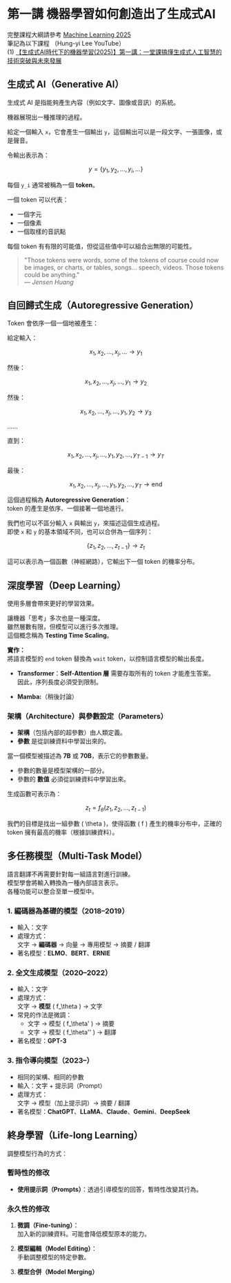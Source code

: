 # 第一講 機器學習如何創造出了生成式AI

完整課程大綱請參考 [Machine Learning 2025](https://course.ntu.edu.tw/courses/113-2/41735)  
筆記為以下課程 （Hung-yi Lee YouTube）  
(1) [【生成式AI時代下的機器學習(2025)】第一講：一堂課搞懂生成式人工智慧的技術突破與未來發展](https://www.youtube.com/watch?v=QLiKmca4kzI&list=PLJV_el3uVTsNZEFAdQsDeOdzAaHTca2Gi)  

## 生成式 AI（Generative AI）

生成式 AI 是指能夠產生內容（例如文字、圖像或音訊）的系統。

機器展現出一種推理的過程。

給定一個輸入 `x`，它會產生一個輸出 `y`，這個輸出可以是一段文字、一張圖像，或是聲音。

令輸出表示為：

$$
y = \{y_1, y_2, \ldots, y_i, \ldots\}
$$

每個 `y_i` 通常被稱為一個 **token**。

一個 token 可以代表：
- 一個字元
- 一個像素
- 一個取樣的音訊點

每個 token 有有限的可能值，但從這些值中可以組合出無限的可能性。

> "Those tokens were words, some of the tokens of course could now be images, or charts, or tables, songs... speech, videos. Those tokens could be anything."  
> — *Jensen Huang*

## 自回歸式生成（Autoregressive Generation）

Token 會依序一個一個地被產生：

給定輸入：

$$
x_1, x_2, \ldots, x_j, \ldots \rightarrow y_1
$$

然後：

$$
x_1, x_2, \ldots, x_j, \ldots, y_1 \rightarrow y_2
$$

然後：

$$
x_1, x_2, \ldots, x_j, \ldots, y_1, y_2 \rightarrow y_3
$$

……

直到：

$$
x_1, x_2, \ldots, x_j, \ldots, y_1, y_2, \ldots, y_{T-1} \rightarrow y_T
$$

最後：

$$
x_1, x_2, \ldots, x_j, \ldots, y_1, y_2, \ldots, y_T \rightarrow \text{end}
$$

這個過程稱為 **Autoregressive Generation**：  
token 的產生是依序、一個接著一個地進行。

我們也可以不區分輸入 `x` 與輸出 `y`，來描述這個生成過程。  
即使 `x` 和 `y` 的基本領域不同，也可以合併為一個序列：

$$
\{z_1, z_2, \ldots, z_{t-1}\} \rightarrow z_t
$$

這可以表示為一個函數（神經網路），它輸出下一個 token 的機率分布。

## 深度學習（Deep Learning）

使用多層會帶來更好的學習效果。

讓機器「思考」多次也是一種深度。  
雖然層數有限，但模型可以進行多次推理。  
這個概念稱為 **Testing Time Scaling**。

**實作：**  
將語言模型的 `end` token 替換為 `wait` token，以控制語言模型的輸出長度。

- **Transformer**：**Self-Attention 層** 需要存取所有的 token 才能產生答案。  
  因此，序列長度必須受到限制。

- **Mamba:**（稍後討論）

### 架構（Architecture）與參數設定（Parameters）

- **架構**（包括內部的超參數）由人類定義。
- **參數** 是從訓練資料中學習出來的。

當一個模型被描述為 **7B** 或 **70B**，表示它的參數數量。

- 參數的數量是模型架構的一部分。
- 參數的 **數值** 必須從訓練資料中學習出來。

生成函數可表示為：

$$
z_t = f_\theta(z_1, z_2, \ldots, z_{t-1})
$$

我們的目標是找出一組參數 \( \theta \)，使得函數 \( f \) 產生的機率分布中，正確的 token 擁有最高的機率（根據訓練資料）。


## 多任務模型（Multi-Task Model）

語言翻譯不再需要針對每一組語言對進行訓練。  
模型學會將輸入轉換為一種內部語言表示。  
各種功能可以整合至單一模型中。

### 1. 編碼器為基礎的模型（2018–2019）

- 輸入：文字  
- 處理方式：  
  文字 → **編碼器** → 向量 → 專用模型 → 摘要 / 翻譯  
- 著名模型：**ELMO**、**BERT**、**ERNIE**

### 2. 全文生成模型（2020–2022）

- 輸入：文字  
- 處理方式：  
  文字 → **模型** \( f_\theta \) → 文字  
- 常見的作法是微調：
  - 文字 → 模型 \( f_\theta' \) → 摘要  
  - 文字 → 模型 \( f_\theta'' \) → 翻譯  
- 著名模型：**GPT-3**

### 3. 指令導向模型（2023–）

- 相同的架構、相同的參數  
- 輸入：文字 + 提示詞（Prompt）  
- 處理方式：  
  文字 → 模型（加上提示詞）→ 摘要 / 翻譯  
- 著名模型：**ChatGPT**、**LLaMA**、**Claude**、**Gemini**、**DeepSeek**

## 終身學習（Life-long Learning）

調整模型行為的方式：

### 暫時性的修改
- **使用提示詞（Prompts）**：透過引導模型的回答，暫時性改變其行為。

### 永久性的修改
1. **微調（Fine-tuning）**：  
   加入新的訓練資料。可能會降低模型原本的能力。

2. **模型編輯（Model Editing）**：  
   手動調整模型的特定參數。

3. **模型合併（Model Merging）**

